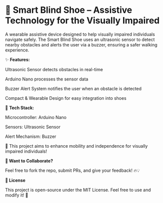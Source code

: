 # 👟 Smart Blind Shoe – Assistive Technology for the Visually Impaired

A wearable assistive device designed to help visually impaired individuals navigate safely. The Smart Blind Shoe uses an ultrasonic sensor to detect nearby obstacles and alerts the user via a buzzer, ensuring a safer walking experience.

✨ **Features:**

Ultrasonic Sensor detects obstacles in real-time

Arduino Nano processes the sensor data

Buzzer Alert System notifies the user when an obstacle is detected

Compact & Wearable Design for easy integration into shoes

🔧 **Tech Stack:**

Microcontroller: Arduino Nano

Sensors: Ultrasonic Sensor

Alert Mechanism: Buzzer

🚀 This project aims to enhance mobility and independence for visually impaired individuals!

**💬 Want to Collaborate?**

Feel free to fork the repo, submit PRs, and give your feedback! 🔥💡

**📜 License**

This project is open-source under the MIT License. Feel free to use and
modify it! 🚀

